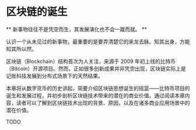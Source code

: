 # 区块链的诞生

** 新事物往往不是凭空而生，其发展演化也不会一蹴而就。 **

认识一个从未见过的新事物，最重要的是要弄清楚它的来龙去脉。知其出身，方能知其所以然。

区块链（Blockchain）结构首次为人关注，来源于 2009 年初上线的比特币（Bitcoin）开源项目。然而，正如很多创新成果并非凭空出现，区块链实际上是记账科技发展到分布式场景下的天然结果。

本章将从数字货币的历史讲起，简要介绍区块链思想诞生的摇篮——比特币项目的诞生和发展过程，并初步剖析区块链技术带来的潜在的商业价值。通过阅读本章内容，读者可以了解到区块链技术出现的背景、原因，以及在诸多商业应用场景中的潜在价值。

TODO

